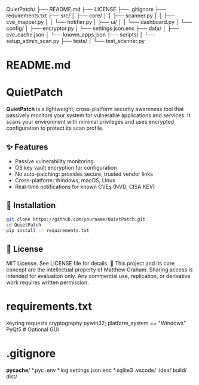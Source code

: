 QuietPatch/
├── README.md
├── LICENSE
├── .gitignore
├── requirements.txt
├── src/
│   ├── core/
│   │   ├── scanner.py
│   │   ├── cve_mapper.py
│   │   └── notifier.py
│   ├── ui/
│   │   └── dashboard.py
│   └── config/
│       ├── encryptor.py
│       └── settings.json.enc
├── data/
│   ├── cve_cache.json
│   └── known_apps.json
├── scripts/
│   └── setup_admin_scan.py
├── tests/
│   └── test_scanner.py

# README.md

# QuietPatch 

**QuietPatch** is a lightweight, cross-platform security awareness tool that passively monitors your system for vulnerable applications and services. It scans your environment with minimal privileges and uses encrypted configuration to protect its scan profile.

## ✨ Features
- Passive vulnerability monitoring
- OS key vault encryption for configuration
- No auto-patching: provides secure, trusted vendor links
- Cross-platform: Windows, macOS, Linux
- Real-time notifications for known CVEs (NVD, CISA KEV)

## 🔧 Installation
```bash
git clone https://github.com/yourname/QuietPatch.git
cd QuietPatch
pip install -r requirements.txt
```

## 📜 License
MIT License. See LICENSE file for details.
📌 This project and its core concept are the intellectual property of Matthew Graham. Sharing access is intended for evaluation only. Any commercial use, replication, or derivative work requires written permission.

# requirements.txt
keyring
requests
cryptography
pywin32; platform_system == "Windows"
PyQt5  # Optional GUI

# .gitignore
__pycache__/
*.pyc
.env
*.log
settings.json.enc
*.sqlite3
.vscode/
.idea/
build/
dist/
